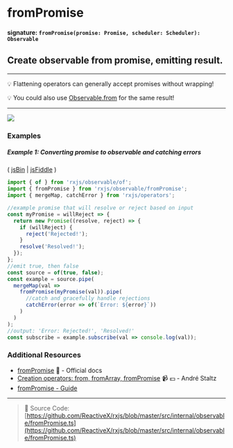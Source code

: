 # fromPromise

#### signature: `fromPromise(promise: Promise, scheduler: Scheduler): Observable`

## Create observable from promise, emitting result.

---

:bulb: Flattening operators can generally accept promises without wrapping!

:bulb: You could also use [Observable.from](from.md) for the same result!

---

<div class="ua-ad"><a href="https://ultimateangular.com/?ref=76683_kee7y7vk"><img src="https://ultimateangular.com/assets/img/banners/ua-leader.svg"></a></div>

### Examples

##### Example 1: Converting promise to observable and catching errors

( [jsBin](http://jsbin.com/cokivecima/1/edit?js,console) |
[jsFiddle](https://jsfiddle.net/btroncone/upy6nr6n/) )

```js
import { of } from 'rxjs/observable/of';
import { fromPromise } from 'rxjs/observable/fromPromise';
import { mergeMap, catchError } from 'rxjs/operators';

//example promise that will resolve or reject based on input
const myPromise = willReject => {
  return new Promise((resolve, reject) => {
    if (willReject) {
      reject('Rejected!');
    }
    resolve('Resolved!');
  });
};
//emit true, then false
const source = of(true, false);
const example = source.pipe(
  mergeMap(val =>
    fromPromise(myPromise(val)).pipe(
      //catch and gracefully handle rejections
      catchError(error => of(`Error: ${error}`))
    )
  )
);
//output: 'Error: Rejected!', 'Resolved!'
const subscribe = example.subscribe(val => console.log(val));
```

### Additional Resources

* [fromPromise](http://reactivex.io/rxjs/class/es6/Observable.js~Observable.html#static-method-fromPromise)
  :newspaper: - Official docs
* [Creation operators: from, fromArray, fromPromise](https://egghead.io/lessons/rxjs-creation-operators-from-fromarray-frompromise?course=rxjs-beyond-the-basics-creating-observables-from-scratch)
  :video_camera: :dollar: - André Staltz
* [fromPromise - Guide](https://github.com/Reactive-Extensions/RxJS/blob/master/doc/gettingstarted/promises.md)

---

> :file_folder: Source Code:
> [https://github.com/ReactiveX/rxjs/blob/master/src/internal/observable/fromPromise.ts](https://github.com/ReactiveX/rxjs/blob/master/src/internal/observable/fromPromise.ts)
